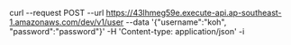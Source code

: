 
curl --request POST --url https://43lhmeg59e.execute-api.ap-southeast-1.amazonaws.com/dev/v1/user --data '{"username":"koh", "password":"password"}' -H 'Content-type: application/json' -i 